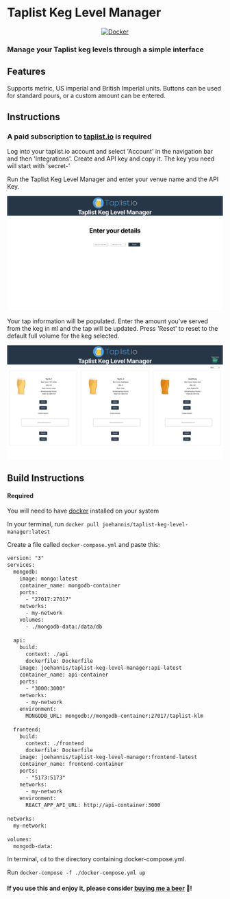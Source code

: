 # Taplist Keg Level Manager
<p align="center">
  <a href="https://hub.docker.com/r/joehannis/taplist-keg-level-manager">
    <img src="https://img.shields.io/badge/-Docker-2496ED?style=for-the-badge&logo=docker&logoColor=white" alt="Docker">
  </a>
</p>

### Manage your Taplist keg levels through a simple interface

## Features

Supports metric, US imperial and British Imperial units. Buttons can be used for standard pours, or a custom amount can be entered.

## Instructions

### A paid subscription to [taplist.io](https://taplist.io) is required

Log into your taplist.io account and select 'Account' in the navigation bar and then 'Integrations'. Create and API key and copy it. The key you need will start with 'secret-'

Run the Taplist Keg Level Manager and enter your venue name and the API Key.

![](./taplist-keg-level-manager-first.png)

Your tap information will be populated. Enter the amount you've served from the keg in ml and the tap will be updated. Press 'Reset' to reset to the default full volume for the keg selected.

![](./taplist-keg-level-manager-main.png)

## Build Instructions

#### Required

You will need to have [docker](https://www.docker.com) installed on your system

In your terminal, run ```docker pull joehannis/taplist-keg-level-manager:latest```

Create a file called ```docker-compose.yml``` and paste this:

```
version: "3"
services:
  mongodb:
    image: mongo:latest
    container_name: mongodb-container
    ports:
      - "27017:27017"
    networks:
      - my-network
    volumes:
      - ./mongodb-data:/data/db

  api:
    build:
      context: ./api
      dockerfile: Dockerfile
    image: joehannis/taplist-keg-level-manager:api-latest
    container_name: api-container
    ports:
      - "3000:3000"
    networks:
      - my-network
    environment:
      MONGODB_URL: mongodb://mongodb-container:27017/taplist-klm

  frontend:
    build:
      context: ./frontend
      dockerfile: Dockerfile
    image: joehannis/taplist-keg-level-manager:frontend-latest
    container_name: frontend-container
    ports:
      - "5173:5173"
    networks:
      - my-network
    environment:
      REACT_APP_API_URL: http://api-container:3000

networks:
  my-network:

volumes:
  mongodb-data:
```
In terminal, ```cd``` to the directory containing docker-compose.yml.

Run ```docker-compose -f ./docker-compose.yml up```

#### If you use this and enjoy it, please consider [buying me a beer](https://www.buymeacoffee.com/joehannisjp) 🍺!

